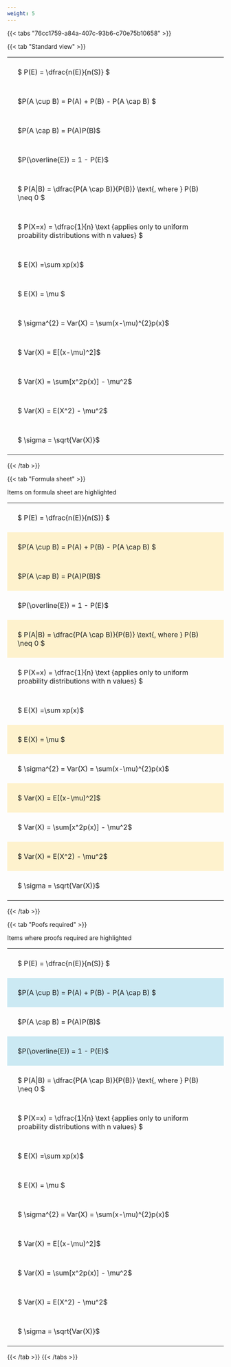 ```yaml
---
weight: 5
---
```


{{< tabs "76cc1759-a84a-407c-93b6-c70e75b10658" >}}

{{< tab "Standard view" >}}

<style type="text/css">
#T_9c97a th.col_heading {
  text-align: left;
  font-size: 1em;
}
#T_9c97a td {
  text-align: left;
  font-size: 1em;
  padding: 1.5em;
}
</style>
<table id="T_9c97a">
  <thead>
  </thead>
  <tbody>
    <tr>
      <td id="T_9c97a_row0_col0" class="data row0 col0" >$ P(E) = \dfrac{n(E)}{n(S)} $</td>
    </tr>
    <tr>
      <td id="T_9c97a_row1_col0" class="data row1 col0" >$P(A \cup B) = P(A) + P(B) - P(A \cap B) $</td>
    </tr>
    <tr>
      <td id="T_9c97a_row2_col0" class="data row2 col0" >$P(A \cap B)  = P(A)P(B)$</td>
    </tr>
    <tr>
      <td id="T_9c97a_row3_col0" class="data row3 col0" >$P(\overline{E}) = 1 - P(E)$</td>
    </tr>
    <tr>
      <td id="T_9c97a_row4_col0" class="data row4 col0" >$ P(A|B) = \dfrac{P(A \cap B)}{P(B)} \text{, where } P(B) \neq 0 $</td>
    </tr>
    <tr>
      <td id="T_9c97a_row5_col0" class="data row5 col0" >$ P(X=x) =  \dfrac{1}{n} 
\text {applies only to uniform proability distributions with n values} $</td>
    </tr>
    <tr>
      <td id="T_9c97a_row6_col0" class="data row6 col0" >$ E(X) =\sum xp(x)$</td>
    </tr>
    <tr>
      <td id="T_9c97a_row7_col0" class="data row7 col0" >$ E(X) = \mu $</td>
    </tr>
    <tr>
      <td id="T_9c97a_row8_col0" class="data row8 col0" >$ \sigma^{2} = Var(X) = \sum(x-\mu)^{2}p(x)$</td>
    </tr>
    <tr>
      <td id="T_9c97a_row9_col0" class="data row9 col0" >$ Var(X) = E[(x-\mu)^2]$</td>
    </tr>
    <tr>
      <td id="T_9c97a_row10_col0" class="data row10 col0" >$ Var(X) = \sum[x^2p(x)] - \mu^2$</td>
    </tr>
    <tr>
      <td id="T_9c97a_row11_col0" class="data row11 col0" >$ Var(X) = E(X^2) - \mu^2$</td>
    </tr>
    <tr>
      <td id="T_9c97a_row12_col0" class="data row12 col0" >$ \sigma = \sqrt{Var(X)}$</td>
    </tr>
  </tbody>
</table>
{{< /tab >}}

{{< tab "Formula sheet" >}}

Items on formula sheet are highlighted 
<br>
<style type="text/css">
#T_7743e th.col_heading {
  text-align: left;
  font-size: 1em;
}
#T_7743e td {
  text-align: left;
  font-size: 1em;
  padding: 1.5em;
}
#T_7743e_row0_col0, #T_7743e_row3_col0, #T_7743e_row5_col0, #T_7743e_row6_col0, #T_7743e_row8_col0, #T_7743e_row10_col0, #T_7743e_row12_col0 {
  background-color: rgba(0,0,0,0);
}
#T_7743e_row1_col0, #T_7743e_row2_col0, #T_7743e_row4_col0, #T_7743e_row7_col0, #T_7743e_row9_col0, #T_7743e_row11_col0 {
  background-color: rgba(255,194,10, 0.2);
}
</style>
<table id="T_7743e">
  <thead>
  </thead>
  <tbody>
    <tr>
      <td id="T_7743e_row0_col0" class="data row0 col0" >$ P(E) = \dfrac{n(E)}{n(S)} $</td>
    </tr>
    <tr>
      <td id="T_7743e_row1_col0" class="data row1 col0" >$P(A \cup B) = P(A) + P(B) - P(A \cap B) $</td>
    </tr>
    <tr>
      <td id="T_7743e_row2_col0" class="data row2 col0" >$P(A \cap B)  = P(A)P(B)$</td>
    </tr>
    <tr>
      <td id="T_7743e_row3_col0" class="data row3 col0" >$P(\overline{E}) = 1 - P(E)$</td>
    </tr>
    <tr>
      <td id="T_7743e_row4_col0" class="data row4 col0" >$ P(A|B) = \dfrac{P(A \cap B)}{P(B)} \text{, where } P(B) \neq 0 $</td>
    </tr>
    <tr>
      <td id="T_7743e_row5_col0" class="data row5 col0" >$ P(X=x) =  \dfrac{1}{n} 
\text {applies only to uniform proability distributions with n values} $</td>
    </tr>
    <tr>
      <td id="T_7743e_row6_col0" class="data row6 col0" >$ E(X) =\sum xp(x)$</td>
    </tr>
    <tr>
      <td id="T_7743e_row7_col0" class="data row7 col0" >$ E(X) = \mu $</td>
    </tr>
    <tr>
      <td id="T_7743e_row8_col0" class="data row8 col0" >$ \sigma^{2} = Var(X) = \sum(x-\mu)^{2}p(x)$</td>
    </tr>
    <tr>
      <td id="T_7743e_row9_col0" class="data row9 col0" >$ Var(X) = E[(x-\mu)^2]$</td>
    </tr>
    <tr>
      <td id="T_7743e_row10_col0" class="data row10 col0" >$ Var(X) = \sum[x^2p(x)] - \mu^2$</td>
    </tr>
    <tr>
      <td id="T_7743e_row11_col0" class="data row11 col0" >$ Var(X) = E(X^2) - \mu^2$</td>
    </tr>
    <tr>
      <td id="T_7743e_row12_col0" class="data row12 col0" >$ \sigma = \sqrt{Var(X)}$</td>
    </tr>
  </tbody>
</table>
{{< /tab >}}

{{< tab "Poofs required" >}}

Items where proofs required are highlighted 
<br>
<style type="text/css">
#T_2cd73 th.col_heading {
  text-align: left;
  font-size: 1em;
}
#T_2cd73 td {
  text-align: left;
  font-size: 1em;
  padding: 1.5em;
}
#T_2cd73_row0_col0, #T_2cd73_row2_col0, #T_2cd73_row4_col0, #T_2cd73_row5_col0, #T_2cd73_row6_col0, #T_2cd73_row7_col0, #T_2cd73_row8_col0, #T_2cd73_row9_col0, #T_2cd73_row10_col0, #T_2cd73_row11_col0, #T_2cd73_row12_col0 {
  background-color: rgba(0,0,0,0);
}
#T_2cd73_row1_col0, #T_2cd73_row3_col0 {
  background-color: rgba(0,150,200, 0.2);
}
</style>
<table id="T_2cd73">
  <thead>
  </thead>
  <tbody>
    <tr>
      <td id="T_2cd73_row0_col0" class="data row0 col0" >$ P(E) = \dfrac{n(E)}{n(S)} $</td>
    </tr>
    <tr>
      <td id="T_2cd73_row1_col0" class="data row1 col0" >$P(A \cup B) = P(A) + P(B) - P(A \cap B) $</td>
    </tr>
    <tr>
      <td id="T_2cd73_row2_col0" class="data row2 col0" >$P(A \cap B)  = P(A)P(B)$</td>
    </tr>
    <tr>
      <td id="T_2cd73_row3_col0" class="data row3 col0" >$P(\overline{E}) = 1 - P(E)$</td>
    </tr>
    <tr>
      <td id="T_2cd73_row4_col0" class="data row4 col0" >$ P(A|B) = \dfrac{P(A \cap B)}{P(B)} \text{, where } P(B) \neq 0 $</td>
    </tr>
    <tr>
      <td id="T_2cd73_row5_col0" class="data row5 col0" >$ P(X=x) =  \dfrac{1}{n} 
\text {applies only to uniform proability distributions with n values} $</td>
    </tr>
    <tr>
      <td id="T_2cd73_row6_col0" class="data row6 col0" >$ E(X) =\sum xp(x)$</td>
    </tr>
    <tr>
      <td id="T_2cd73_row7_col0" class="data row7 col0" >$ E(X) = \mu $</td>
    </tr>
    <tr>
      <td id="T_2cd73_row8_col0" class="data row8 col0" >$ \sigma^{2} = Var(X) = \sum(x-\mu)^{2}p(x)$</td>
    </tr>
    <tr>
      <td id="T_2cd73_row9_col0" class="data row9 col0" >$ Var(X) = E[(x-\mu)^2]$</td>
    </tr>
    <tr>
      <td id="T_2cd73_row10_col0" class="data row10 col0" >$ Var(X) = \sum[x^2p(x)] - \mu^2$</td>
    </tr>
    <tr>
      <td id="T_2cd73_row11_col0" class="data row11 col0" >$ Var(X) = E(X^2) - \mu^2$</td>
    </tr>
    <tr>
      <td id="T_2cd73_row12_col0" class="data row12 col0" >$ \sigma = \sqrt{Var(X)}$</td>
    </tr>
  </tbody>
</table>
{{< /tab >}}
{{< /tabs >}}